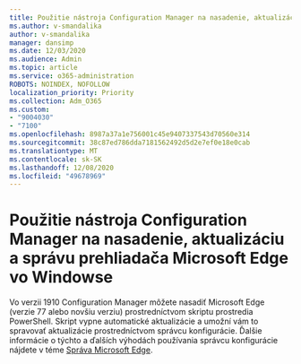 ```yaml
---
title: Použitie nástroja Configuration Manager na nasadenie, aktualizáciu a správu prehliadača Microsoft Edge vo Windowse
ms.author: v-smandalika
author: v-smandalika
manager: dansimp
ms.date: 12/03/2020
ms.audience: Admin
ms.topic: article
ms.service: o365-administration
ROBOTS: NOINDEX, NOFOLLOW
localization_priority: Priority
ms.collection: Adm_O365
ms.custom:
- "9004030"
- "7100"
ms.openlocfilehash: 8987a37a1e756001c45e9407337543d70560e314
ms.sourcegitcommit: 38c87ed786dda7181562492d5d2e7ef0e18e0cab
ms.translationtype: MT
ms.contentlocale: sk-SK
ms.lasthandoff: 12/08/2020
ms.locfileid: "49678969"
---
```

# <a name="use-configuration-manager-to-deploy-update-and-manage-microsoft-edge-on-windows"></a>Použitie nástroja Configuration Manager na nasadenie, aktualizáciu a správu prehliadača Microsoft Edge vo Windowse

Vo verzii 1910 Configuration Manager môžete nasadiť Microsoft Edge (verzie 77 alebo novšiu verziu) prostredníctvom skriptu prostredia PowerShell. Skript vypne automatické aktualizácie a umožní vám to spravovať aktualizácie prostredníctvom správcu konfigurácie. Ďalšie informácie o týchto a ďalších výhodách používania správcu konfigurácie nájdete v téme [Správa Microsoft Edge](https://docs.microsoft.com/mem/configmgr/apps/deploy-use/deploy-edge?).